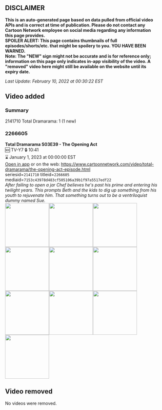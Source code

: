 ## DISCLAIMER
**This is an auto-generated page based on data pulled from official video APIs and is correct at time of publication. Please do not contact any Cartoon Network employee on social media regarding any information this page provides.**  
**SPOILER ALERT: This page contains thumbnails of full episodes/shorts/etc. that might be spoilery to you. YOU HAVE BEEN WARNED.**  
**Note: The "NEW" sign might not be accurate and is for reference only; information on this page only indicates in-app visibility of the video. A "removed" video here might still be available on the website until its expiry date.**  

_Last Update: February 10, 2022 at 00:30:22 EST_
## Video added
### Summary
2141710 Total Dramarama: 1 (1 new)  
### 2266605
**Total Dramarama S03E39 - The Opening Act**  
🆕 TV-Y7 🔒 10:41  
⌛ January 1, 2023 at 00:00:00 EST  
[Open in app](https://cnvideo.sercomkc.org/redirector.html?type=cnapp&seriesid=2141710&titleid=2266605&mediaid=7153c43978d483cf505106a39b1f97a5517edf22) or on the web: https://www.cartoonnetwork.com/video/total-dramarama/the-opening-act-episode.html  
seriesid=`2141710` titleid=`2266605` mediaid=`7153c43978d483cf505106a39b1f97a5517edf22`  
_After failing to open a jar Chef believes he's past his prime and entering his twilight years. This prompts Beth and the kids to dig up something from his youth to rejuvenate him. That something turns out to be a ventriloquist dummy named Sue._  
<a href="https://s3.amazonaws.com/cartoonorchestrator/2266605_001_1280x720.jpg"><img src="https://s3.amazonaws.com/cartoonorchestrator/2266605_001_640x360.jpg" height="144px" /></a><a href="https://s3.amazonaws.com/cartoonorchestrator/2266605_002_1280x720.jpg"><img src="https://s3.amazonaws.com/cartoonorchestrator/2266605_002_640x360.jpg" height="144px" /></a><a href="https://s3.amazonaws.com/cartoonorchestrator/2266605_003_1280x720.jpg"><img src="https://s3.amazonaws.com/cartoonorchestrator/2266605_003_640x360.jpg" height="144px" /></a><a href="https://s3.amazonaws.com/cartoonorchestrator/2266605_004_1280x720.jpg"><img src="https://s3.amazonaws.com/cartoonorchestrator/2266605_004_640x360.jpg" height="144px" /></a><a href="https://s3.amazonaws.com/cartoonorchestrator/2266605_005_1280x720.jpg"><img src="https://s3.amazonaws.com/cartoonorchestrator/2266605_005_640x360.jpg" height="144px" /></a><a href="https://s3.amazonaws.com/cartoonorchestrator/2266605_006_1280x720.jpg"><img src="https://s3.amazonaws.com/cartoonorchestrator/2266605_006_640x360.jpg" height="144px" /></a><a href="https://s3.amazonaws.com/cartoonorchestrator/2266605_007_1280x720.jpg"><img src="https://s3.amazonaws.com/cartoonorchestrator/2266605_007_640x360.jpg" height="144px" /></a><a href="https://s3.amazonaws.com/cartoonorchestrator/2266605_008_1280x720.jpg"><img src="https://s3.amazonaws.com/cartoonorchestrator/2266605_008_640x360.jpg" height="144px" /></a><a href="https://s3.amazonaws.com/cartoonorchestrator/2266605_009_1280x720.jpg"><img src="https://s3.amazonaws.com/cartoonorchestrator/2266605_009_640x360.jpg" height="144px" /></a><a href="https://s3.amazonaws.com/cartoonorchestrator/2266605_010_1280x720.jpg"><img src="https://s3.amazonaws.com/cartoonorchestrator/2266605_010_640x360.jpg" height="144px" /></a>
## Video removed
No videos were removed.  
